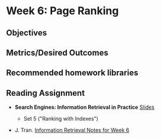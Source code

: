 # Week 6: Page Ranking

## Objectives

## Metrics/Desired Outcomes

## Recommended homework libraries

## Reading Assignment

* **Search Engines: Information Retrieval in Practice** [Slides](http://www.search-engines-book.com/slides/)
  * Set 5 ("Ranking with Indexes")

* J. Tran. [Information Retrieval Notes for Week 6](week6.pdf)
